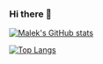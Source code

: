 ### Hi there 👋

[![Malek's GitHub stats](https://github-readme-stats.vercel.app/api?username=malekhijazi&count_private=true&show_icons=true)]()

[![Top Langs](https://github-readme-stats.vercel.app/api/top-langs/?username=malekhijazi&count_private=true)]()


<!--
**malekhijazi/malekhijazi** is a ✨ _special_ ✨ repository because its `README.md` (this file) appears on your GitHub profile.

Here are some ideas to get you started:

- 🔭 I’m currently working on ...
- 🌱 I’m currently learning ...
- 👯 I’m looking to collaborate on ...
- 🤔 I’m looking for help with ...
- 💬 Ask me about ...
- 📫 How to reach me: ...
- 😄 Pronouns: ...
- ⚡ Fun fact: ...
-->
